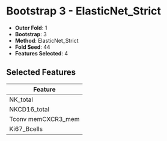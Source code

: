 # Bootstrap 3 - ElasticNet_Strict

- **Outer Fold**: 1
- **Bootstrap**: 3
- **Method**: ElasticNet_Strict
- **Fold Seed**: 44
- **Features Selected**: 4

## Selected Features

| Feature |
|---------|
| NK_total |
| NKCD16_total |
| Tconv memCXCR3_mem |
| Ki67_Bcells |
